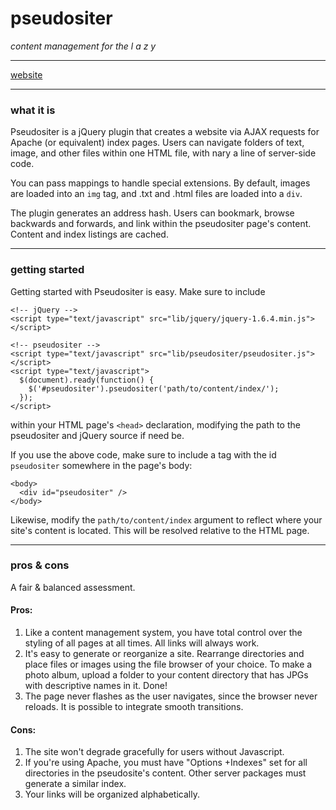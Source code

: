 # pseudositer

*content management for the l a z y*

- - -

[website](http://www.pseudositer.com/)

- - -

### what it is

Pseudositer is a jQuery plugin that creates a website via AJAX requests for Apache (or equivalent) index pages. Users can navigate folders of text, image, and other files within one HTML file, with nary a line of server-side code.

You can pass mappings to handle special extensions. By default, images are loaded into an `img` tag, and .txt and .html files are loaded into a `div`.

The plugin generates an address hash. Users can bookmark, browse backwards and forwards, and link within the pseudositer page's content.  Content and index listings are cached.

- - -

### getting started

Getting started with Pseudositer is easy. Make sure to include

    <!-- jQuery -->
    <script type="text/javascript" src="lib/jquery/jquery-1.6.4.min.js"></script>
    
    <!-- pseudositer -->
    <script type="text/javascript" src="lib/pseudositer/pseudositer.js"></script>
    <script type="text/javascript">
      $(document).ready(function() {
        $('#pseudositer').pseudositer('path/to/content/index/');
      });
    </script>

within your HTML page's `<head>` declaration, modifying the path to the pseudositer and jQuery source if need be.

If you use the above code, make sure to include a tag with the id `pseudositer` somewhere in the page's body:

    <body>
      <div id="pseudositer" />
	</body>

Likewise, modify the `path/to/content/index` argument to reflect where your site's content is located.  This will be resolved relative to the HTML page.

- - -

### pros & cons

A fair & balanced assessment.

#### Pros:

1. Like a content management system, you have total control over the styling of all pages at all times. All links will always work.
2. It's easy to generate or reorganize a site.  Rearrange directories and place files or images using the file browser of your choice. To make a photo album, upload a folder to your content directory that has JPGs with descriptive names in it. Done!
3. The page never flashes as the user navigates, since the browser never reloads.  It is possible to integrate smooth transitions.

#### Cons:

1. The site won't degrade gracefully for users without Javascript.
2. If you're using Apache, you must have "Options +Indexes" set for all directories in the pseudosite's content.  Other server packages must generate a similar index.
3. Your links will be organized alphabetically.
